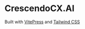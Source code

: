 # CrescendoCX.AI 

Built with [VitePress](https://vitepress.vuejs.org) and [Tailwind CSS](https://tailwindcss.com)



